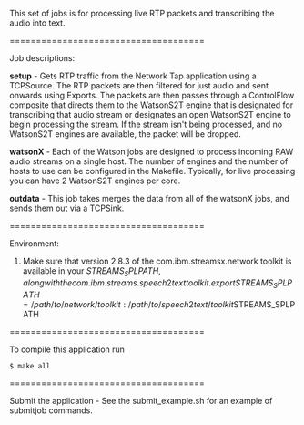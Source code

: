 This set of jobs is for processing live RTP packets and transcribing the audio into text. 

=====================================

Job descriptions: 

**setup** - Gets RTP traffic from the Network Tap application using a TCPSource. 
The RTP packets are then filtered for just audio and sent onwards using Exports. 
The packets are then passes through a ControlFlow composite that directs them to the WatsonS2T
engine that is designated for transcribing that audio stream or designates an open WatsonS2T engine
to begin processing the stream. If the stream isn't being processed, and no WatsonS2T engines are 
available, the packet will be dropped. 

**watsonX** - Each of the Watson jobs are designed to process incoming RAW audio streams on a single host. 
The number of engines and the number of hosts to use can be configured in the Makefile. Typically, for 
live processing you can have 2 WatsonS2T engines per core. 

**outdata** - This job takes merges the data from all of the watsonX jobs, and sends them out via a 
TCPSink. 

=====================================

Environment: 

1. Make sure that version 2.8.3 of the com.ibm.streamsx.network toolkit is available in your $STREAMS_SPLPATH, 
along with the com.ibm.streams.speech2text toolkit. 
	export STREAMS_SPLPATH=/path/to/network/toolkit:/path/to/speech2text/toolkit$STREAMS_SPLPATH

=====================================

To compile this application run 

	$ make all 

=====================================

Submit the application - See the submit_example.sh for an example of submitjob commands.
